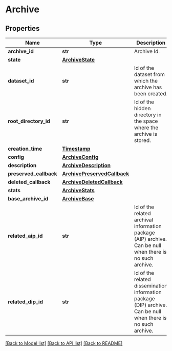 # Archive

## Properties
Name | Type | Description | Notes
------------ | ------------- | ------------- | -------------
**archive_id** | **str** | Archive Id. | 
**state** | [**ArchiveState**](ArchiveState.md) |  | 
**dataset_id** | **str** | Id of the dataset from which the archive has been created. | 
**root_directory_id** | **str** | Id of the hidden directory in the space where the archive is stored.  | 
**creation_time** | [**Timestamp**](Timestamp.md) |  | 
**config** | [**ArchiveConfig**](ArchiveConfig.md) |  | [optional] 
**description** | [**ArchiveDescription**](ArchiveDescription.md) |  | 
**preserved_callback** | [**ArchivePreservedCallback**](ArchivePreservedCallback.md) |  | [optional] 
**deleted_callback** | [**ArchiveDeletedCallback**](ArchiveDeletedCallback.md) |  | [optional] 
**stats** | [**ArchiveStats**](ArchiveStats.md) |  | 
**base_archive_id** | [**ArchiveBase**](ArchiveBase.md) |  | [optional] 
**related_aip_id** | **str** | Id of the related archival information package (AIP) archive. Can be null when there is no such archive.  | [optional] 
**related_dip_id** | **str** | Id of the related dissemination information package (DIP) archive. Can be null when there is no such archive.  | [optional] 

[[Back to Model list]](../README.md#documentation-for-models) [[Back to API list]](../README.md#documentation-for-api-endpoints) [[Back to README]](../README.md)

